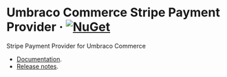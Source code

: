 # Umbraco Commerce Stripe Payment Provider &middot; [![NuGet](https://img.shields.io/nuget/v/Umbraco.Commerce.PaymentProviders.Stripe.svg?style=modern&label=nuget)](https://www.nuget.org/packages/Umbraco.Commerce.PaymentProviders.Stripe/)

Stripe Payment Provider for Umbraco Commerce

- [Documentation](https://docs.umbraco.com/umbraco-commerce-payment-providers/stripe/stripe).
- [Release notes](https://github.com/umbraco/Umbraco.Commerce.PaymentProviders.Stripe/releases).
